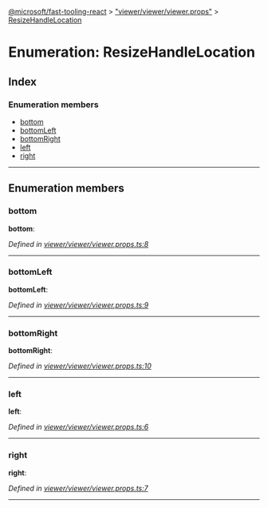 [@microsoft/fast-tooling-react](../README.md) > ["viewer/viewer/viewer.props"](../modules/_viewer_viewer_viewer_props_.md) > [ResizeHandleLocation](../enums/_viewer_viewer_viewer_props_.resizehandlelocation.md)

# Enumeration: ResizeHandleLocation

## Index

### Enumeration members

* [bottom](_viewer_viewer_viewer_props_.resizehandlelocation.md#bottom)
* [bottomLeft](_viewer_viewer_viewer_props_.resizehandlelocation.md#bottomleft)
* [bottomRight](_viewer_viewer_viewer_props_.resizehandlelocation.md#bottomright)
* [left](_viewer_viewer_viewer_props_.resizehandlelocation.md#left)
* [right](_viewer_viewer_viewer_props_.resizehandlelocation.md#right)

---

## Enumeration members

<a id="bottom"></a>

###  bottom

**bottom**: 

*Defined in [viewer/viewer/viewer.props.ts:8](https://github.com/Microsoft/fast-dna/blob/164dd3ca/packages/fast-tooling-react/src/viewer/viewer/viewer.props.ts#L8)*

___
<a id="bottomleft"></a>

###  bottomLeft

**bottomLeft**: 

*Defined in [viewer/viewer/viewer.props.ts:9](https://github.com/Microsoft/fast-dna/blob/164dd3ca/packages/fast-tooling-react/src/viewer/viewer/viewer.props.ts#L9)*

___
<a id="bottomright"></a>

###  bottomRight

**bottomRight**: 

*Defined in [viewer/viewer/viewer.props.ts:10](https://github.com/Microsoft/fast-dna/blob/164dd3ca/packages/fast-tooling-react/src/viewer/viewer/viewer.props.ts#L10)*

___
<a id="left"></a>

###  left

**left**: 

*Defined in [viewer/viewer/viewer.props.ts:6](https://github.com/Microsoft/fast-dna/blob/164dd3ca/packages/fast-tooling-react/src/viewer/viewer/viewer.props.ts#L6)*

___
<a id="right"></a>

###  right

**right**: 

*Defined in [viewer/viewer/viewer.props.ts:7](https://github.com/Microsoft/fast-dna/blob/164dd3ca/packages/fast-tooling-react/src/viewer/viewer/viewer.props.ts#L7)*

___

